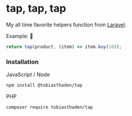 # tap, tap, tap

My all time favorite helpers function from [Laravel](https://github.com/laravel/framework).

Example: 🚰

```js
return tap(product, (item) => item.buy(10));
```

### Installation

JavaScript / Node

```sh
npm install @tobiasthaden/tap
```

PHP

```sh
composer require tobiasthaden/tap
```
